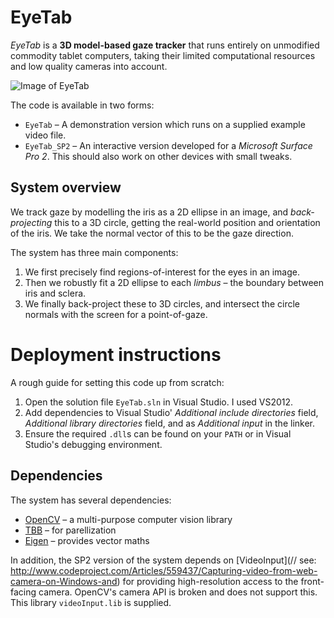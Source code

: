 # EyeTab

_EyeTab_ is a __3D model-based gaze tracker__ that runs entirely on unmodified commodity tablet computers, taking their limited computational resources and low quality cameras into account.

![Image of EyeTab](https://raw.githubusercontent.com/errollw/EyeTab/master/EyeTab.jpg "Image of EyeTab")

The code is available in two forms:

* `EyeTab` &ndash; A demonstration version which runs on a supplied example video file.
* `EyeTab_SP2` &ndash; An interactive version developed for a _Microsoft Surface Pro 2_. This should also work on other devices with small tweaks.

## System overview

We track gaze by modelling the iris as a 2D ellipse in an image, and _back-projecting_ this to a 3D circle, getting the real-world position and orientation of the iris. We take the normal vector of this to be the gaze direction.

The system has three main components:

1. We first precisely find regions-of-interest for the eyes in an image.
2. Then we robustly fit a 2D ellipse to each _limbus_ &ndash; the boundary between iris and sclera.
3. We finally back-project these to 3D circles, and intersect the circle normals with the screen for a point-of-gaze.

# Deployment instructions

A rough guide for setting this code up from scratch:

1. Open the solution file `EyeTab.sln` in Visual Studio. I used VS2012.
2. Add dependencies to Visual Studio' _Additional include directories_ field, _Additional library directories_ field, and as _Additional input_ in the linker.
3. Ensure the required `.dll`s can be found on your `PATH` or in Visual Studio's debugging environment.

## Dependencies

The system has several dependencies:

* [OpenCV](http://opencv.org/) &ndash; a multi-purpose computer vision library
* [TBB](https://www.threadingbuildingblocks.org/) &ndash; for parellization
* [Eigen](http://eigen.tuxfamily.org/index.php?title=Main_Page) &ndash; provides vector maths

In addition, the SP2 version of the system depends on [VideoInput](// see: http://www.codeproject.com/Articles/559437/Capturing-video-from-web-camera-on-Windows-and) for providing high-resolution access to the front-facing camera. OpenCV's camera API is broken and does not support this. This library `videoInput.lib` is supplied.
